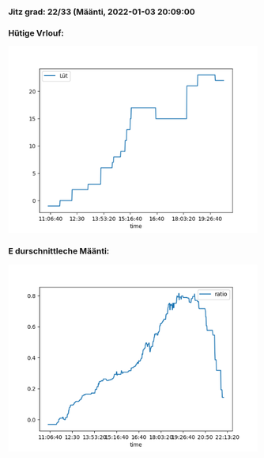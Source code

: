### Jitz grad: 22/33 (Määnti, 2022-01-03 20:09:00

### Hütige Vrlouf:
![Graph](Today.png)

### E durschnittleche Määnti:
![Graph](Määnti.png)